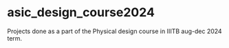 # asic_design_course2024
Projects done as a part of the Physical design course in IIITB  aug-dec 2024 term. 
